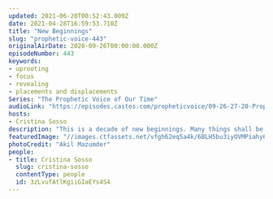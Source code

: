 ```yaml
---
updated: 2021-06-20T00:52:43.009Z
date: 2021-04-28T16:59:53.710Z
title: "New Beginnings"
slug: "prophetic-voice-443"
originalAirDate: 2020-09-26T00:00:00.000Z
episodeNumber: 443
keywords:
- uprooting
- focus
- revealing
- placements and displacements
Series: "The Prophetic Voice of Our Time"
audioLink: "https://episodes.castos.com/propheticvoice/09-26-27-20-Prophetic-Voice-of-our-Time-[mixdown]-01.mp3"
hosts:
- Cristina Sosso
description: "This is a decade of new beginnings. Many things shall be revealed, both good and bad, and there will continue to be placements and displacements. Be sure to continue to focus on God and His instructions to you, and be mindful not to speak and spread negative words. The negative things are a diversion of the enemy."
featuredImage: "//images.ctfassets.net/vfgh62eq5a4k/6BLH5bu3iyOVMPiahy6Bm7/39708a8a04ee3450dc090cf003d369dc/pexels-akil-mazumder-1072824__1_.jpg"
photoCredit: "Akil Mazumder"
people:
- title: Cristina Sosso
  slug: cristina-sosso
  contentType: people
  id: 3zLvufAtlKgiiGIaEYs4S4
---
```

